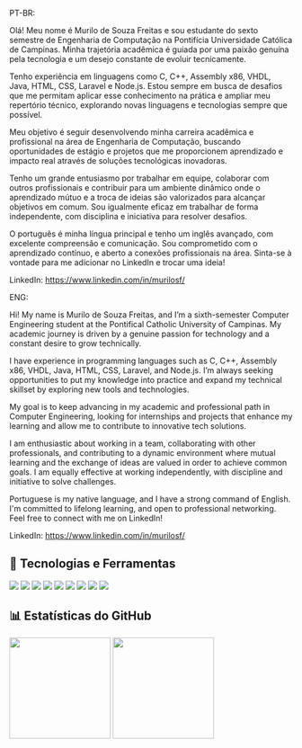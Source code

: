 PT-BR:

Olá! Meu nome é Murilo de Souza Freitas e sou estudante do sexto semestre de Engenharia de Computação na Pontifícia Universidade Católica de Campinas. Minha trajetória acadêmica é guiada por uma paixão genuína pela tecnologia e um desejo constante de evoluir tecnicamente.

Tenho experiência em linguagens como C, C++, Assembly x86, VHDL, Java, HTML, CSS, Laravel e Node.js. Estou sempre em busca de desafios que me permitam aplicar esse conhecimento na prática e ampliar meu repertório técnico, explorando novas linguagens e tecnologias sempre que possível.

Meu objetivo é seguir desenvolvendo minha carreira acadêmica e profissional na área de Engenharia de Computação, buscando oportunidades de estágio e projetos que me proporcionem aprendizado e impacto real através de soluções tecnológicas inovadoras.

Tenho um grande entusiasmo por trabalhar em equipe, colaborar com outros profissionais e contribuir para um ambiente dinâmico onde o aprendizado mútuo e a troca de ideias são valorizados para alcançar objetivos em comum. Sou igualmente eficaz em trabalhar de forma independente, com disciplina e iniciativa para resolver desafios.

O português é minha língua principal e tenho um inglês avançado, com excelente compreensão e comunicação. Sou comprometido com o aprendizado contínuo, e aberto a conexões profissionais na área. Sinta-se à vontade para me adicionar no LinkedIn e trocar uma ideia!

LinkedIn: https://www.linkedin.com/in/murilosf/

ENG:

Hi! My name is Murilo de Souza Freitas, and I’m a sixth-semester Computer Engineering student at the Pontifical Catholic University of Campinas. My academic journey is driven by a genuine passion for technology and a constant desire to grow technically.

I have experience in programming languages such as C, C++, Assembly x86, VHDL, Java, HTML, CSS, Laravel, and Node.js. I’m always seeking opportunities to put my knowledge into practice and expand my technical skillset by exploring new tools and technologies.

My goal is to keep advancing in my academic and professional path in Computer Engineering, looking for internships and projects that enhance my learning and allow me to contribute to innovative tech solutions.

I am enthusiastic about working in a team, collaborating with other professionals, and contributing to a dynamic environment where mutual learning and the exchange of ideas are valued in order to achieve common goals. I am equally effective at working independently, with discipline and initiative to solve challenges.

Portuguese is my native language, and I have a strong command of English. I'm committed to lifelong learning, and open to professional networking. Feel free to connect with me on LinkedIn!

LinkedIn: https://www.linkedin.com/in/murilosf/

## 🚀 Tecnologias e Ferramentas

<div align="left">
  <img src="https://img.shields.io/badge/C-00599C?style=for-the-badge&logo=c&logoColor=white"/>
  <img src="https://img.shields.io/badge/C++-00599C?style=for-the-badge&logo=c%2B%2B&logoColor=white"/>
  <img src="https://img.shields.io/badge/Assembly-444444?style=for-the-badge"/>
  <img src="https://img.shields.io/badge/Node.js-339933?style=for-the-badge&logo=nodedotjs&logoColor=white"/>
  <img src="https://img.shields.io/badge/Laravel-FF2D20?style=for-the-badge&logo=laravel&logoColor=white"/>
  <img src="https://img.shields.io/badge/HTML5-E34F26?style=for-the-badge&logo=html5&logoColor=white"/>
  <img src="https://img.shields.io/badge/CSS3-1572B6?style=for-the-badge&logo=css3&logoColor=white"/>
  <img src="https://img.shields.io/badge/VHDL-652C91?style=for-the-badge&logoColor=white"/>
  <img src="https://img.shields.io/badge/JAVA-744e3b?style=for-the-badge&logoColor=white"/>
</div>

## 📊 Estatísticas do GitHub

<div align="left">
  <img height="180em" src="https://github-readme-stats.vercel.app/api?username=murilosf94&show_icons=true&theme=tokyonight&include_all_commits=true&count_private=true"/>
  <img height="180em" src="https://github-readme-stats.vercel.app/api/top-langs/?username=murilosf94&layout=compact&langs_count=7&theme=tokyonight"/>
</div>
